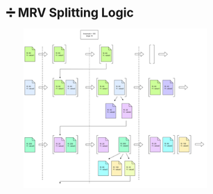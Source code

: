 # ➗ MRV Splitting Logic

<figure><img src="../../.gitbook/assets/2 (8).png" alt=""><figcaption></figcaption></figure>
